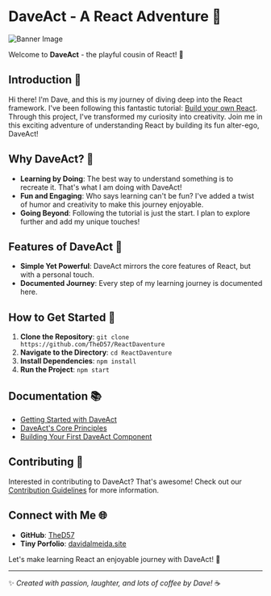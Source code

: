 # DaveAct - A React Adventure 🚀

![Banner Image](https://source.unsplash.com/featured/?coding,react) 

Welcome to **DaveAct** - the playful cousin of React! 🎉

## Introduction 🌟

Hi there! I'm Dave, and this is my journey of diving deep into the React framework. I've been following this fantastic tutorial: [Build your own React](https://pomb.us/build-your-own-react/). Through this project, I've transformed my curiosity into creativity. Join me in this exciting adventure of understanding React by building its fun alter-ego, DaveAct!

## Why DaveAct? 🤔

- **Learning by Doing**: The best way to understand something is to recreate it. That's what I am doing with DaveAct!
- **Fun and Engaging**: Who says learning can't be fun? I've added a twist of humor and creativity to make this journey enjoyable.
- **Going Beyond**: Following the tutorial is just the start. I plan to explore further and add my unique touches!

## Features of DaveAct 🌈

- **Simple Yet Powerful**: DaveAct mirrors the core features of React, but with a personal touch.
- **Documented Journey**: Every step of my learning journey is documented here.
  
## How to Get Started 🚀

1. **Clone the Repository**: `git clone https://github.com/TheD57/ReactDaventure`
2. **Navigate to the Directory**: `cd ReactDaventure`
3. **Install Dependencies**: `npm install`
4. **Run the Project**: `npm start`

## Documentation 📚

- [Getting Started with DaveAct](./docs/GettingStarted.md)
- [DaveAct's Core Principles](./docs/CorePrinciples.md)
- [Building Your First DaveAct Component](./docs/FirstComponent.md)

## Contributing 🤝

Interested in contributing to DaveAct? That's awesome! Check out our [Contribution Guidelines](./CONTRIBUTING.md) for more information.

## Connect with Me 🌐

- **GitHub**: [TheD57](https://github.com/TheD57)
- **Tiny Porfolio**: [davidalmeida.site](https://davidalmeida.site)

Let's make learning React an enjoyable journey with DaveAct! 🌟

---

✨ _Created with passion, laughter, and lots of coffee by Dave!_ ☕
